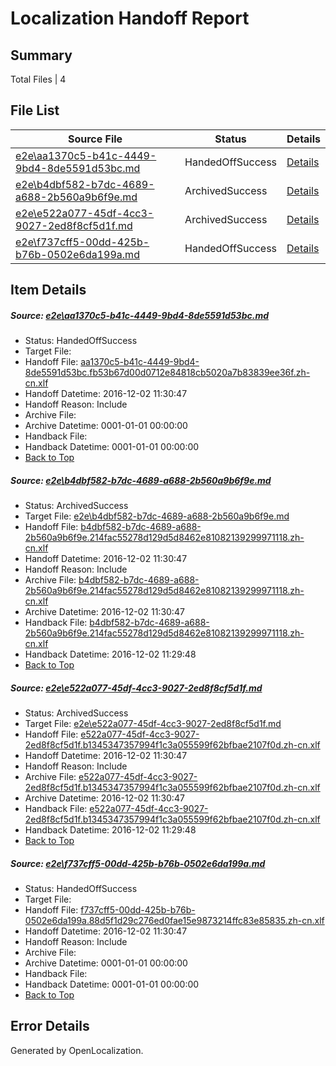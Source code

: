 # <a name='report-top'></a> Localization Handoff Report

## Summary
 Total Files | 4

## File List
 Source File | Status | Details 
 ----------- | ------ | ------- 
 [e2e\aa1370c5-b41c-4449-9bd4-8de5591d53bc.md](https://github.com/OpenLocalizationTestOrg/ol-test0/blob/d2a2ebf2d16a917e9fde108237f70429a3ad3d22/e2e/aa1370c5-b41c-4449-9bd4-8de5591d53bc.md) | HandedOffSuccess | [Details](#5b6a38eedc1c6d598d1d22baedac70c6a9dec34f7)
 [e2e\b4dbf582-b7dc-4689-a688-2b560a9b6f9e.md](https://github.com/OpenLocalizationTestOrg/ol-test0/blob/203b2433bfc2fc85523f3197de912268c4d204f5/e2e/b4dbf582-b7dc-4689-a688-2b560a9b6f9e.md) | ArchivedSuccess | [Details](#cd7a4132216c85bc98752bdee288d88352fab47f8)
 [e2e\e522a077-45df-4cc3-9027-2ed8f8cf5d1f.md](https://github.com/OpenLocalizationTestOrg/ol-test0/blob/203b2433bfc2fc85523f3197de912268c4d204f5/e2e/e522a077-45df-4cc3-9027-2ed8f8cf5d1f.md) | ArchivedSuccess | [Details](#40ca11a4fd892b955ed2ce9e9076eb12979dcd1710)
 [e2e\f737cff5-00dd-425b-b76b-0502e6da199a.md](https://github.com/OpenLocalizationTestOrg/ol-test0/blob/203b2433bfc2fc85523f3197de912268c4d204f5/e2e/f737cff5-00dd-425b-b76b-0502e6da199a.md) | HandedOffSuccess | [Details](#766a96697926f65b52c10c2aee32e1b1a0c2aef911)

## Item Details
##### <a name='5b6a38eedc1c6d598d1d22baedac70c6a9dec34f7'></a> Source: [e2e\aa1370c5-b41c-4449-9bd4-8de5591d53bc.md](https://github.com/OpenLocalizationTestOrg/ol-test0/blob/d2a2ebf2d16a917e9fde108237f70429a3ad3d22/e2e/aa1370c5-b41c-4449-9bd4-8de5591d53bc.md)
* Status: HandedOffSuccess
* Target File: 
* Handoff File: [aa1370c5-b41c-4449-9bd4-8de5591d53bc.fb53b67d00d0712e84818cb5020a7b83839ee36f.zh-cn.xlf](https://github.com/OpenLocalizationTestOrg/ol-test0-handoff/blob/2c157097fa42f0f7eaea2db1e796b0e3b16e374f/ol-handoff/OpenLocalizationTestOrg/ol-test0-zhcn/shujia/ht/aa1370c5-b41c-4449-9bd4-8de5591d53bc.fb53b67d00d0712e84818cb5020a7b83839ee36f.zh-cn.xlf)
* Handoff Datetime: 2016-12-02 11:30:47
* Handoff Reason: Include
* Archive File: 
* Archive Datetime: 0001-01-01 00:00:00
* Handback File: 
* Handback Datetime: 0001-01-01 00:00:00
* [Back to Top](#report-top)

##### <a name='cd7a4132216c85bc98752bdee288d88352fab47f8'></a> Source: [e2e\b4dbf582-b7dc-4689-a688-2b560a9b6f9e.md](https://github.com/OpenLocalizationTestOrg/ol-test0/blob/203b2433bfc2fc85523f3197de912268c4d204f5/e2e/b4dbf582-b7dc-4689-a688-2b560a9b6f9e.md)
* Status: ArchivedSuccess
* Target File: [e2e\b4dbf582-b7dc-4689-a688-2b560a9b6f9e.md](https://github.com/OpenLocalizationTestOrg/ol-test0-zhcn/blob/836440e85d413e42c33482dafe25b5831fc260af/e2e/b4dbf582-b7dc-4689-a688-2b560a9b6f9e.md)
* Handoff File: [b4dbf582-b7dc-4689-a688-2b560a9b6f9e.214fac55278d129d5d8462e81082139299971118.zh-cn.xlf](https://github.com/OpenLocalizationTestOrg/ol-test0-handoff/blob/2c157097fa42f0f7eaea2db1e796b0e3b16e374f/ol-handoff/OpenLocalizationTestOrg/ol-test0-zhcn/shujia/mt/b4dbf582-b7dc-4689-a688-2b560a9b6f9e.214fac55278d129d5d8462e81082139299971118.zh-cn.xlf)
* Handoff Datetime: 2016-12-02 11:30:47
* Handoff Reason: Include
* Archive File: [b4dbf582-b7dc-4689-a688-2b560a9b6f9e.214fac55278d129d5d8462e81082139299971118.zh-cn.xlf](https://github.com/OpenLocalizationTestOrg/ol-test0-handoff/blob/d88bd8569f91ef07afad35e754662b0704fa36dc/ol-archive/OpenLocalizationTestOrg/ol-test0-zhcn/shujia/mt/b4dbf582-b7dc-4689-a688-2b560a9b6f9e.214fac55278d129d5d8462e81082139299971118.zh-cn.xlf)
* Archive Datetime: 2016-12-02 11:30:47
* Handback File: [b4dbf582-b7dc-4689-a688-2b560a9b6f9e.214fac55278d129d5d8462e81082139299971118.zh-cn.xlf](https://github.com/OpenLocalizationTestOrg/ol-test0-handback/blob/124e6ef3cbd0e3c661fe242f07c37dc84ad85402/ol-handback/OpenLocalizationTestOrg/ol-test0-zhcn/shujia/ht/b4dbf582-b7dc-4689-a688-2b560a9b6f9e.214fac55278d129d5d8462e81082139299971118.zh-cn.xlf)
* Handback Datetime: 2016-12-02 11:29:48
* [Back to Top](#report-top)

##### <a name='40ca11a4fd892b955ed2ce9e9076eb12979dcd1710'></a> Source: [e2e\e522a077-45df-4cc3-9027-2ed8f8cf5d1f.md](https://github.com/OpenLocalizationTestOrg/ol-test0/blob/203b2433bfc2fc85523f3197de912268c4d204f5/e2e/e522a077-45df-4cc3-9027-2ed8f8cf5d1f.md)
* Status: ArchivedSuccess
* Target File: [e2e\e522a077-45df-4cc3-9027-2ed8f8cf5d1f.md](https://github.com/OpenLocalizationTestOrg/ol-test0-zhcn/blob/836440e85d413e42c33482dafe25b5831fc260af/e2e/e522a077-45df-4cc3-9027-2ed8f8cf5d1f.md)
* Handoff File: [e522a077-45df-4cc3-9027-2ed8f8cf5d1f.b1345347357994f1c3a055599f62bfbae2107f0d.zh-cn.xlf](https://github.com/OpenLocalizationTestOrg/ol-test0-handoff/blob/2c157097fa42f0f7eaea2db1e796b0e3b16e374f/ol-handoff/OpenLocalizationTestOrg/ol-test0-zhcn/shujia/mt/e522a077-45df-4cc3-9027-2ed8f8cf5d1f.b1345347357994f1c3a055599f62bfbae2107f0d.zh-cn.xlf)
* Handoff Datetime: 2016-12-02 11:30:47
* Handoff Reason: Include
* Archive File: [e522a077-45df-4cc3-9027-2ed8f8cf5d1f.b1345347357994f1c3a055599f62bfbae2107f0d.zh-cn.xlf](https://github.com/OpenLocalizationTestOrg/ol-test0-handoff/blob/d88bd8569f91ef07afad35e754662b0704fa36dc/ol-archive/OpenLocalizationTestOrg/ol-test0-zhcn/shujia/mt/e522a077-45df-4cc3-9027-2ed8f8cf5d1f.b1345347357994f1c3a055599f62bfbae2107f0d.zh-cn.xlf)
* Archive Datetime: 2016-12-02 11:30:47
* Handback File: [e522a077-45df-4cc3-9027-2ed8f8cf5d1f.b1345347357994f1c3a055599f62bfbae2107f0d.zh-cn.xlf](https://github.com/OpenLocalizationTestOrg/ol-test0-handback/blob/124e6ef3cbd0e3c661fe242f07c37dc84ad85402/ol-handback/OpenLocalizationTestOrg/ol-test0-zhcn/shujia/ht/e522a077-45df-4cc3-9027-2ed8f8cf5d1f.b1345347357994f1c3a055599f62bfbae2107f0d.zh-cn.xlf)
* Handback Datetime: 2016-12-02 11:29:48
* [Back to Top](#report-top)

##### <a name='766a96697926f65b52c10c2aee32e1b1a0c2aef911'></a> Source: [e2e\f737cff5-00dd-425b-b76b-0502e6da199a.md](https://github.com/OpenLocalizationTestOrg/ol-test0/blob/203b2433bfc2fc85523f3197de912268c4d204f5/e2e/f737cff5-00dd-425b-b76b-0502e6da199a.md)
* Status: HandedOffSuccess
* Target File: 
* Handoff File: [f737cff5-00dd-425b-b76b-0502e6da199a.88d5f1d29c276ed0fae15e9873214ffc83e85835.zh-cn.xlf](https://github.com/OpenLocalizationTestOrg/ol-test0-handoff/blob/2c157097fa42f0f7eaea2db1e796b0e3b16e374f/ol-handoff/OpenLocalizationTestOrg/ol-test0-zhcn/shujia/mt/f737cff5-00dd-425b-b76b-0502e6da199a.88d5f1d29c276ed0fae15e9873214ffc83e85835.zh-cn.xlf)
* Handoff Datetime: 2016-12-02 11:30:47
* Handoff Reason: Include
* Archive File: 
* Archive Datetime: 0001-01-01 00:00:00
* Handback File: 
* Handback Datetime: 0001-01-01 00:00:00
* [Back to Top](#report-top)


## Error Details

Generated by OpenLocalization.
